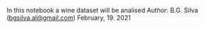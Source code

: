 In this notebook a wine dataset will be analised
Author: B.G. Silva (bgsilva.al@gmail.com)
February, 19. 2021

